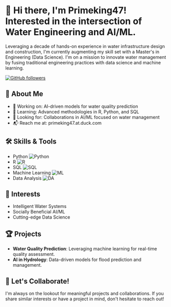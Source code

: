 # 👋 Hi there, I'm Primeking47! Interested in the intersection of Water Engineering and AI/ML.

Leveraging a decade of hands-on experience in water infrastructure design and construction, I'm currently augmenting my skill set with a Master's in Engineering (Data Science). I'm on a mission to innovate water management by fusing traditional engineering practices with data science and machine learning.

[![GitHub followers](https://img.shields.io/github/followers/primeking47?label=Follow&style=social)](https://github.com/primeking47)

## 👀 About Me

- 🔭 Working on: AI-driven models for water quality prediction
- 🌱 Learning: Advanced methodologies in R, Python, and SQL
- 🤝 Looking for: Collaborations in AI/ML focused on water management
- 📬 Reach me at: primeking47.at.duck.com

## 🛠 Skills & Tools

* Python ![Python](https://img.shields.io/badge/-Python-black?style=flat&logo=python)
* R ![R](https://img.shields.io/badge/-R-black?style=flat&logo=r)
* SQL ![SQL](https://img.shields.io/badge/-SQL-black?style=flat&logo=sql)
* Machine Learning ![ML](https://img.shields.io/badge/-ML-black?style=flat&logo=machinelearning)
* Data Analysis ![DA](https://img.shields.io/badge/-DA-black?style=flat&logo=dataanalysis)

## 🎯 Interests

* Intelligent Water Systems
* Socially Beneficial AI/ML
* Cutting-edge Data Science

## 🏆 Projects

* **Water Quality Prediction**: Leveraging machine learning for real-time quality assessment.
* **AI in Hydrology**: Data-driven models for flood prediction and management.

## 📣 Let's Collaborate!

I'm always on the lookout for meaningful projects and collaborations. If you share similar interests or have a project in mind, don't hesitate to reach out!


<!---
primeking47/primeking47 is a ✨ special ✨ repository because its `README.md` (this file) appears on your GitHub profile.
You can click the Preview link to take a look at your changes.
--->
